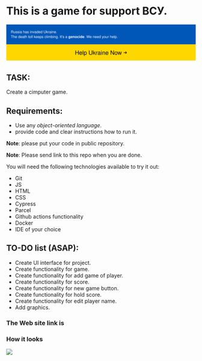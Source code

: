 # This is a game for support ВСУ.

[![SWUbanner](https://raw.githubusercontent.com/vshymanskyy/StandWithUkraine/main/banner2-direct.svg)](https://vshymanskyy.github.io/StandWithUkraine/)


## TASK:
Create a cimputer game.

## Requirements:
- Use any *object-oriented language*.
- provide code and clear instructions how to run it.

**Note**: please put your code in public repository.

**Note**: Please send link to this repo when you are done.

You will need the following technologies available to try it out:

* Git
* JS
* HTML
* CSS
* Cypress
* Parcel
* Github actions functionality 
* Docker
* IDE of your choice

## TO-DO list (ASAP):
- Create UI interface for project.
- Create functionality for game.
- Create functionality for add game of player.
- Create functionality for score.
- Create functionality for new game button.
- Create functionality for hold score.
- Create functionality for edit player name.
- Add graphics.

### The Web site link is 



### How it looks

![](https://i.postimg.cc/ryd4PjjJ/5b3ac317-77af-4079-b8b5-89e0ce8b0868.png)
